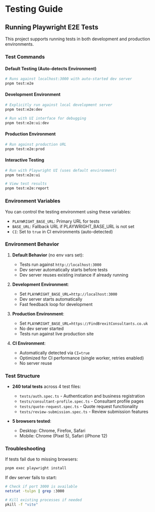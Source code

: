 # Testing Guide

## Running Playwright E2E Tests

This project supports running tests in both development and production environments.

### Test Commands

#### Default Testing (Auto-detects Environment)
```bash
# Runs against localhost:3000 with auto-started dev server
pnpm test:e2e
```

#### Development Environment
```bash
# Explicitly run against local development server
pnpm test:e2e:dev

# Run with UI interface for debugging
pnpm test:e2e:ui:dev
```

#### Production Environment
```bash
# Run against production URL
pnpm test:e2e:prod
```

#### Interactive Testing
```bash
# Run with Playwright UI (uses default environment)
pnpm test:e2e:ui

# View test results
pnpm test:e2e:report
```

### Environment Variables

You can control the testing environment using these variables:

- `PLAYWRIGHT_BASE_URL`: Primary URL for tests
- `BASE_URL`: Fallback URL if PLAYWRIGHT_BASE_URL is not set
- `CI`: Set to `true` in CI environments (auto-detected)

### Environment Behavior

1. **Default Behavior** (no env vars set):
   - Tests run against `http://localhost:3000`
   - Dev server automatically starts before tests
   - Dev server reuses existing instance if already running

2. **Development Environment**:
   - Set `PLAYWRIGHT_BASE_URL=http://localhost:3000`
   - Dev server starts automatically
   - Fast feedback loop for development

3. **Production Environment**:
   - Set `PLAYWRIGHT_BASE_URL=https://FindBrexitConsultants.co.uk`
   - No dev server started
   - Tests run against live production site

4. **CI Environment**:
   - Automatically detected via `CI=true`
   - Optimized for CI performance (single worker, retries enabled)
   - No server reuse

### Test Structure

- **240 total tests** across 4 test files:
  - `tests/auth.spec.ts` - Authentication and business registration
  - `tests/consultant-profile.spec.ts` - Consultant profile pages
  - `tests/quote-request.spec.ts` - Quote request functionality
  - `tests/review-submission.spec.ts` - Review submission features

- **5 browsers tested**:
  - Desktop: Chrome, Firefox, Safari
  - Mobile: Chrome (Pixel 5), Safari (iPhone 12)

### Troubleshooting

If tests fail due to missing browsers:
```bash
pnpm exec playwright install
```

If dev server fails to start:
```bash
# Check if port 3000 is available
netstat -tulpn | grep :3000

# Kill existing processes if needed
pkill -f "vite"
```

